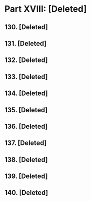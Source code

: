 # Part XVIII: [Deleted]

## 130. [Deleted]

## 131. [Deleted]

## 132. [Deleted]

## 133. [Deleted]

## 134. [Deleted]

## 135. [Deleted]

## 136. [Deleted]

## 137. [Deleted]

## 138. [Deleted]

## 139. [Deleted]

## 140. [Deleted]

